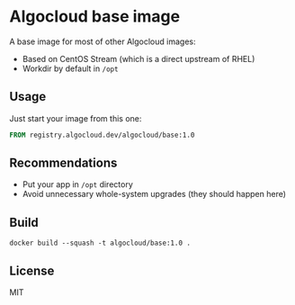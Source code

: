 # Algocloud base image

A base image for most of other Algocloud images:

- Based on CentOS Stream (which is a direct upstream of RHEL)
- Workdir by default in `/opt`

## Usage

Just start your image from this one:

```dockerfile
FROM registry.algocloud.dev/algocloud/base:1.0
```

## Recommendations

- Put your app in `/opt` directory
- Avoid unnecessary whole-system upgrades (they should happen here)

## Build

```
docker build --squash -t algocloud/base:1.0 .
```

## License

MIT
